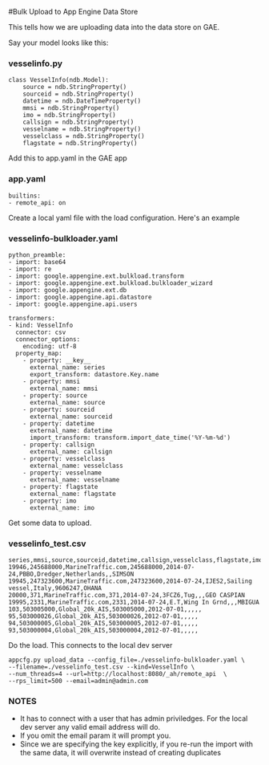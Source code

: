 #Bulk Upload to App Engine Data Store

This tells how we are uploading data into the data store on GAE.

Say your model looks like this:

### vesselinfo.py

    class VesselInfo(ndb.Model):
        source = ndb.StringProperty()
        sourceid = ndb.StringProperty()
        datetime = ndb.DateTimeProperty()
        mmsi = ndb.StringProperty()
        imo = ndb.StringProperty()
        callsign = ndb.StringProperty()
        vesselname = ndb.StringProperty()
        vesselclass = ndb.StringProperty()
        flagstate = ndb.StringProperty()

Add this to app.yaml in the GAE app

### app.yaml
    builtins:
    - remote_api: on

Create a local yaml file with the load configuration.  Here's an example
### vesselinfo-bulkloader.yaml
    python_preamble:
    - import: base64
    - import: re
    - import: google.appengine.ext.bulkload.transform
    - import: google.appengine.ext.bulkload.bulkloader_wizard
    - import: google.appengine.ext.db
    - import: google.appengine.api.datastore
    - import: google.appengine.api.users

    transformers:
    - kind: VesselInfo
      connector: csv
      connector_options:
        encoding: utf-8
      property_map:
        - property: __key__
          external_name: series
          export_transform: datastore.Key.name
        - property: mmsi
          external_name: mmsi
        - property: source
          external_name: source
        - property: sourceid
          external_name: sourceid
        - property: datetime
          external_name: datetime
          import_transform: transform.import_date_time('%Y-%m-%d')
        - property: callsign
          external_name: callsign
        - property: vesselclass
          external_name: vesselclass
        - property: vesselname
          external_name: vesselname
        - property: flagstate
          external_name: flagstate
        - property: imo
          external_name: imo

Get some data to upload.

### vesselinfo_test.csv
    series,mmsi,source,sourceid,datetime,callsign,vesselclass,flagstate,imo,vesselname
    19946,245688000,MarineTraffic.com,245688000,2014-07-24,PBBO,Dredger,Netherlands,,SIMSON
    19945,247323600,MarineTraffic.com,247323600,2014-07-24,IJES2,Sailing vessel,Italy,9606247,OHANA
    20000,371,MarineTraffic.com,371,2014-07-24,3FCZ6,Tug,,,GEO CASPIAN
    19995,2331,MarineTraffic.com,2331,2014-07-24,E.T,Wing In Grnd,,,MBIGUA
    103,503005000,Global_20k_AIS,503005000,2012-07-01,,,,,
    95,503000026,Global_20k_AIS,503000026,2012-07-01,,,,,
    94,503000005,Global_20k_AIS,503000005,2012-07-01,,,,,
    93,503000004,Global_20k_AIS,503000004,2012-07-01,,,,,


Do the load.  This connects to the local dev server

    appcfg.py upload_data --config_file=./vesselinfo-bulkloader.yaml \
    --filename=./vesselinfo_test.csv --kind=VesselInfo \
    --num_threads=4 --url=http://localhost:8080/_ah/remote_api  \
    --rps_limit=500 --email=admin@admin.com


### NOTES

* It has to connect with a user that has admin priviledges.  For the local dev server any valid email address will do.
* If you omit the email param it will prompt you.
* Since we are specifying the key explicitly, if you re-run the import with the same data, it will overwrite instead of creating duplicates







